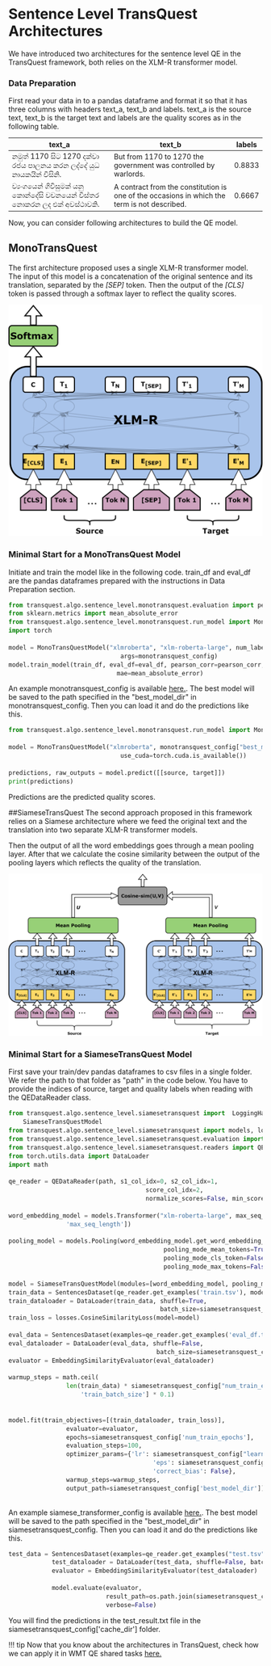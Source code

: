 # Sentence Level TransQuest Architectures
We have introduced two architectures for the sentence level QE in the TransQuest framework, both relies on the XLM-R transformer model.

### Data Preparation
First read your data in to a pandas dataframe and format it so that it has three columns with headers text_a, text_b and labels. text_a is the source text, text_b is the target text and labels are the quality scores as in the following table.

| text_a                                                                    | text_b                                                                                       | labels |
| ------------------------------------------------------------------------- | ---------------------------------------------------------------------------------------------|--------|
| 	නමුත් 1170 සිට 1270 දක්වා රජය පාලනය කරන ලද්දේ යුධ නායකයින් විසිනි.         | But from 1170 to 1270 the government was controlled by warlords.                             | 0.8833 |
|   ව්‍යංගයෙන් ගිවිසුමක් යනු කොන්දේසි වචනයෙන් විස්තර නොකරන ලද එක් අවස්ථාවකි.  | A contract from the constitution is one of the occasions in which the term is not described. | 0.6667 |


Now, you can consider following architectures to build the QE model.

## MonoTransQuest

The first architecture proposed uses a single XLM-R transformer model. The input of this model is a concatenation of the original sentence and its translation, separated by the *[SEP]* token. Then the output of the *[CLS]* token is passed through a softmax layer to reflect the quality scores.

![MonoTransQuest Architecture](../images/TransQuest.png)

### Minimal Start for a MonoTransQuest Model

Initiate and train the model like in the following code. train_df and eval_df are the pandas dataframes prepared with the instructions in Data Preparation section.

```python
from transquest.algo.sentence_level.monotransquest.evaluation import pearson_corr, spearman_corr
from sklearn.metrics import mean_absolute_error
from transquest.algo.sentence_level.monotransquest.run_model import MonoTransQuestModel
import torch

model = MonoTransQuestModel("xlmroberta", "xlm-roberta-large", num_labels=1, use_cuda=torch.cuda.is_available(),
                               args=monotransquest_config)
model.train_model(train_df, eval_df=eval_df, pearson_corr=pearson_corr, spearman_corr=spearman_corr,
                              mae=mean_absolute_error)
```
An example monotransquest_config is available [here.](https://github.com/TharinduDR/TransQuest/blob/master/examples/sentence_level/wmt_2020/ro_en/monotransquest_config.py). The best model will be saved to the path specified in the "best_model_dir" in monotransquest_config. Then you can load it and do the predictions like this. 

```python
from transquest.algo.sentence_level.monotransquest.run_model import MonoTransQuestModel

model = MonoTransQuestModel("xlmroberta", monotransquest_config["best_model_dir"], num_labels=1,
                               use_cuda=torch.cuda.is_available())

predictions, raw_outputs = model.predict([[source, target]])
print(predictions)

```
Predictions are the predicted quality scores.

##SiameseTransQuest 
The second approach proposed in this framework relies on a Siamese architecture where we feed the original text and the translation into two separate XLM-R transformer models. 

Then the output of all the word embeddings goes through a mean pooling layer. After that we calculate the cosine similarity between the output of the pooling layers which reflects the quality of the translation.

![SiameseTransQuest Architecture](../images/SiameseTransQuest.png)


### Minimal Start for a SiameseTransQuest Model

First save your train/dev pandas dataframes to csv files in a single folder. We refer the path to that folder as "path" in the code below. You have to provide the indices of source, target and quality labels when reading with the QEDataReader class. 

```python
from transquest.algo.sentence_level.siamesetransquest import  LoggingHandler, SentencesDataset, \
    SiameseTransQuestModel
from transquest.algo.sentence_level.siamesetransquest import models, losses
from transquest.algo.sentence_level.siamesetransquest.evaluation import EmbeddingSimilarityEvaluator
from transquest.algo.sentence_level.siamesetransquest.readers import QEDataReader
from torch.utils.data import DataLoader
import math

qe_reader = QEDataReader(path, s1_col_idx=0, s2_col_idx=1,
                                      score_col_idx=2,
                                      normalize_scores=False, min_score=0, max_score=1, header=True)

word_embedding_model = models.Transformer("xlm-roberta-large", max_seq_length=siamesetransquest_config[
                'max_seq_length'])

pooling_model = models.Pooling(word_embedding_model.get_word_embedding_dimension(),
                                           pooling_mode_mean_tokens=True,
                                           pooling_mode_cls_token=False,
                                           pooling_mode_max_tokens=False)

model = SiameseTransQuestModel(modules=[word_embedding_model, pooling_model])
train_data = SentencesDataset(qe_reader.get_examples('train.tsv'), model)
train_dataloader = DataLoader(train_data, shuffle=True,
                                          batch_size=siamesetransquest_config['train_batch_size'])
train_loss = losses.CosineSimilarityLoss(model=model)

eval_data = SentencesDataset(examples=qe_reader.get_examples('eval_df.tsv'), model=model)
eval_dataloader = DataLoader(eval_data, shuffle=False,
                                         batch_size=siamesetransquest_config['train_batch_size'])
evaluator = EmbeddingSimilarityEvaluator(eval_dataloader)

warmup_steps = math.ceil(
                len(train_data) * siamesetransquest_config["num_train_epochs"] / siamese_transformer_config[
                    'train_batch_size'] * 0.1)


model.fit(train_objectives=[(train_dataloader, train_loss)],
                evaluator=evaluator,
                epochs=siamesetransquest_config['num_train_epochs'],
                evaluation_steps=100,
                optimizer_params={'lr': siamesetransquest_config["learning_rate"],
                                        'eps': siamesetransquest_config["adam_epsilon"],
                                        'correct_bias': False},
                warmup_steps=warmup_steps,
                output_path=siamesetransquest_config['best_model_dir'])



```
An example siamese_transformer_config is available [here.](https://github.com/TharinduDR/TransQuest/blob/master/examples/wmt_2020/ro_en/siamese_transformer_config.py). The best model will be saved to the path specified in the "best_model_dir" in siamesetransquest_config. Then you can load it and do the predictions like this. 

```python
test_data = SentencesDataset(examples=qe_reader.get_examples("test.tsv", test_file=True), model=model)
            test_dataloader = DataLoader(test_data, shuffle=False, batch_size=8)
            evaluator = EmbeddingSimilarityEvaluator(test_dataloader)

            model.evaluate(evaluator,
                           result_path=os.path.join(siamesetransquest_config['cache_dir'], "test_result.txt"),
                           verbose=False)
```

You will find the predictions in the test_result.txt file in the siamesetransquest_config['cache_dir'] folder. 

!!! tip
    Now that you know about the architectures in TransQuest, check how we can apply it in WMT QE shared tasks [here.](https://tharindudr.github.io/TransQuest/examples/sentence_level_examples/)